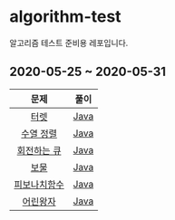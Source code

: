 # algorithm-test
알고리즘 테스트 준비용 레포입니다.

## 2020-05-25 ~ 2020-05-31

|                        문제                         |                             풀이                             |
| :-------------------------------------------------: | :----------------------------------------------------------: |
|    [터렛](https://www.acmicpc.net/problem/1002)     | [Java](https://github.com/Logqwerty/algorithm-test/tree/master/src/Q1002) |
|  [수열 정렬](https://www.acmicpc.net/problem/1015)  | [Java](https://github.com/Logqwerty/algorithm-test/tree/master/src/Q1015) |
| [회전하는 큐](https://www.acmicpc.net/problem/1021) | [Java](https://github.com/Logqwerty/algorithm-test/tree/master/src/Q1021) |
| [보물](https://www.acmicpc.net/problem/1026) | [Java](https://github.com/Logqwerty/algorithm-test/tree/master/src/Q1026) |
| [피보나치함수](https://www.acmicpc.net/problem/1003) | [Java](https://github.com/Logqwerty/algorithm-test/tree/master/src/Q1003) |
| [어린왕자](https://www.acmicpc.net/problem/1004) | [Java](https://github.com/Logqwerty/algorithm-test/tree/master/src/Q1004) |